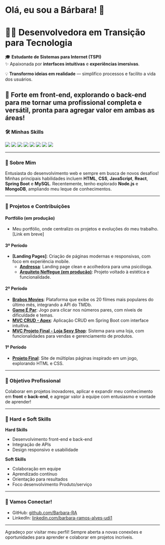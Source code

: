 # Olá, eu sou a Bárbara! 👋

# 👩‍💻 Desenvolvedora em Transição para Tecnologia

🎓 **Estudante de Sistemas para Internet (TSPI)**  
✨ Apaixonada por **interfaces intuitivas** e **experiências imersivas**.  

💡 **Transformo ideias em realidade** — simplifico processos e facilito a vida dos usuários.

🚀 Forte em **front-end**, explorando o **back-end** para me tornar uma profissional completa e versátil, pronta para agregar valor em ambas as áreas!
---
### 🛠️ Minhas Skills  
<div align="left">
  <img src="https://img.shields.io/badge/HTML-E34F26?style=for-the-badge&logo=html5&logoColor=white">
  <img src="https://img.shields.io/badge/CSS-1572B6?style=for-the-badge&logo=css3&logoColor=white">
  <img src="https://img.shields.io/badge/JavaScript-F7DF1E?style=for-the-badge&logo=javascript&logoColor=black">
  <img src="https://img.shields.io/badge/Java-007396?style=for-the-badge&logo=java&logoColor=white">
  <img src="https://img.shields.io/badge/React-61DAFB?style=for-the-badge&logo=react&logoColor=black">
  <img src="https://img.shields.io/badge/React_Native-61DAFB?style=for-the-badge&logo=react&logoColor=black">
  <img src="https://img.shields.io/badge/Spring_Boot-6DB33F?style=for-the-badge&logo=spring&logoColor=white">
  <img src="https://img.shields.io/badge/MySQL-4479A1?style=for-the-badge&logo=mysql&logoColor=white">
</div>

---
### 🌟 Sobre Mim  
Entusiasta do desenvolvimento web e sempre em busca de novos desafios! Minhas principais habilidades incluem **HTML**, **CSS**, **JavaScript**, **React**, **Spring Boot** e **MySQL**. Recentemente, tenho explorado **Node.js** e **MongoDB**, ampliando meu leque de conhecimentos.

---

### 🌱 Projetos e Contribuições

#### Portfólio (em produção)
- Meu portfólio, onde centralizo os projetos e evoluções do meu trabalho. [Link em breve]

#### 3º Período
- **[Landing Pages]**: Criação de páginas modernas e responsivas, com foco em experiência mobile.
  - **[Andressa](https://www.psicoandressa.com/)**: Landing page clean e acolhedora para uma psicóloga.
  - **[Arquiteto Neffegue (em produção)](https://github.com/Barbara-RA/nefegueArquiteto)**: Projeto voltado à estética e funcionalidade.

#### 2º Período
- **[Brabos Movies](https://barbara-ra.github.io/Lista04/index.html#home)**: Plataforma que exibe os 20 filmes mais populares do último mês, integrando a API do TMDb.
- **[Game É Par](https://barbara-ra.github.io/ProjetoFinal-JS-EPar/index.html)**: Jogo para clicar nos números pares, com níveis de dificuldade e temas.
- **[MVC CRUD - Apex](https://exemplo.com/mvc-crud-apex)**: Aplicação CRUD em Spring Boot com interface intuitiva.
- **[MVC Projeto Final - Loja Sexy Shop](https://exemplo.com/loja-sexy-shop)**: Sistema para uma loja, com funcionalidades para vendas e gerenciamento de produtos.

#### 1º Período
- **[Projeto Final](https://barbara-ra.github.io/ProjetoFinal/index.html)**: Site de múltiplas páginas inspirado em um jogo, explorando HTML e CSS.

---

### 💼 Objetivo Profissional  
Colaborar em projetos inovadores, aplicar e expandir meu conhecimento em **front** e **back-end**, e agregar valor à equipe com entusiasmo e vontade de aprender!

---

### 🌈 Hard e Soft Skills

**Hard Skills**
- Desenvolvimento front-end e back-end
- Integração de APIs
- Design responsivo e usabilidade

**Soft Skills**
- Colaboração em equipe
- Aprendizado contínuo
- Orientação para resultados
- Foco desenvolvimento Produto/serviço

---

### 🤝 Vamos Conectar!

- GitHub: [github.com/Barbara-RA](https://github.com/Barbara-RA?tab=repositories)
- LinkedIn: [linkedin.com/barbara-ramos-alves-udi1](https://www.linkedin.com/in/barbara-ramos-alves-udi1/)

---

Agradeço por visitar meu perfil! Sempre aberta a novas conexões e oportunidades para aprender e colaborar em projetos incríveis.
